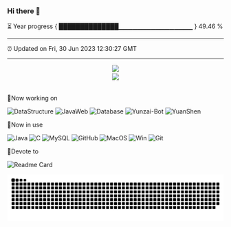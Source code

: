 ### Hi there 👋

⏳ Year progress { ██████████████▁▁▁▁▁▁▁▁▁▁▁▁▁▁▁▁ } 49.46 %

---

⏰ Updated on Fri, 30 Jun 2023 12:30:27 GMT

---
<div align="center">
<img src=https://github-readme-stats.vercel.app/api?username=lingyunmo&show_icons=true&theme=radical>
</div>
<div align="center">
<img src=https://github-readme-stats.vercel.app/api/top-langs/?username=lingyunmo&layout=compact&theme=radical>
</div>

##
:pushpin:Now working on

![DataStructure](https://img.shields.io/badge/DataStructure-C%2FC%2B%2B-brightgreen?style=plastic)
![JavaWeb](https://img.shields.io/badge/JavaWeb-Java/HTML/JavaScript-orange?style=plastic)
![Database](https://img.shields.io/badge/Database-MySQL-blue?style=plastic)
![Yunzai-Bot](https://img.shields.io/badge/Yunzai--Bot-Node.js-red?style=plastic)
![YuanShen](https://img.shields.io/badge/Genshin%20Impact-202797524-blueviolet?style=plastic)

:penguin:Now in use

![Java](https://img.shields.io/badge/java-green?style=plastic)
![C](https://img.shields.io/badge/C-green?style=plastic&logo=c&logoColor=white)
![MySQL](https://img.shields.io/badge/mysql-blueviolet?style=plastic&logo=mysql&logoColor=white)
![GitHub](https://img.shields.io/badge/GitHub-red?style=plastic&logo=github)
![MacOS](https://img.shields.io/badge/MacOS-blue?style=plastic&logo=apple)
![Win](https://img.shields.io/badge/Windows-blue?style=plastic&logo=windows)
![Git](https://img.shields.io/badge/Git-yellowgreen?style=plastic&logo=git&logoColor=white)

:rocket:Devote to

![Readme Card](https://github-readme-stats.vercel.app/api/pin/?username=lingyunmo&repo=dataStructureLearning)

![](https://raw.githubusercontent.com/lingyunmo/lingyunmo/main/assets/github-contribution-grid-snake.svg)


